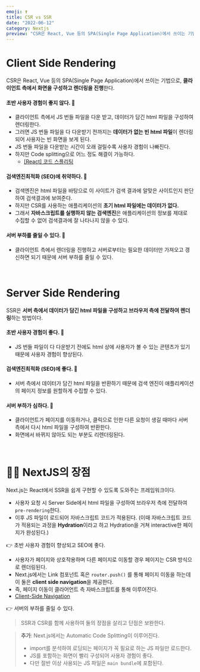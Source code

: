 ```yaml
---
emoji: ❣️
title: CSR vs SSR
date: "2022-06-12"
category: Nextjs
preview: "CSR은 React, Vue 등의 SPA(Single Page Application)에서 쓰이는 기법으로, 클라이언트 측에서 화면을 구성하고 렌더링을 진행한다. 초반 사용자 경험이 좋지 않다. 클라이언트 측에서 JS 번들 파일을 다운 받고, 데이터가 담긴 html 파일을 구성하여 렌더링한다. 그러면 JS 번들 파일을 다 다운받기 전까지는 데이터가 없는 빈 html 파일이 렌더링되어 사용자는 빈 화면을 보게 된다. JS 번들 파일을 다운받는 시간이 오래 걸릴수록 사용자 경험이 나빠진다. 하지만 Code splitting으로 어느 정도 해결이 가능하다. 검색엔진최적화 (SEO)에 취약하다. 검색엔진은 html 파일을 바탕으로 이 사이트가 검색 결과에 알맞은 사이트인지 판단하여 검색결과에 보여준다. 하지만 CSR를 사용하는 애플리케이션의 초기 html 파일에는 데이터가 없다. 그래서 자바스크립트를 실행하지 않는 검색엔진은 애플리케이션의 정보를 제대로 수집할 수 없어 검색결과에 잘 나타나지 않을 수 있다."
---
```


# Client Side Rendering

CSR은 React, Vue 등의 SPA(Single Page Application)에서 쓰이는 기법으로, **클라이언트 측에서 화면을 구성하고 렌더링을 진행**한다.

#### 초반 사용자 경험이 좋지 않다. 👥

- 클라이언트 측에서 JS 번들 파일을 다운 받고, 데이터가 담긴 html 파일을 구성하여 렌더링한다.
- 그러면 JS 번들 파일을 다 다운받기 전까지는 **데이터가 없는 빈 html 파일**이 렌더링되어 사용자는 빈 화면을 보게 된다.
- JS 번들 파일을 다운받는 시간이 오래 걸릴수록 사용자 경험이 나빠진다.
- 하지만 Code splitting으로 어느 정도 해결이 가능하다.
  - [[React] 코드 스플리팅](https://velog.io/@eunnbi/React-%EC%BD%94%EB%93%9C-%EC%8A%A4%ED%94%8C%EB%A6%AC%ED%8C%85)

#### 검색엔진최적화 (SEO)에 취약하다. 🔎

- 검색엔진은 html 파일을 바탕으로 이 사이트가 검색 결과에 알맞은 사이트인지 판단하여 검색결과에 보여준다.
- 하지만 CSR를 사용하는 애플리케이션의 **초기 html 파일에는 데이터가 없다.**
- 그래서 **자바스크립트를 실행하지 않는 검색엔진**은 애플리케이션의 정보를 제대로 수집할 수 없어 검색결과에 잘 나타나지 않을 수 있다.

#### 서버 부하를 줄일 수 있다. 🤯

- 클라이언트 측에서 렌더링을 진행하고 서버로부터는 필요한 데이터만 가져오고 갱신하면 되기 때문에 서버 부하를 줄일 수 있다.

<br/>

# Server Side Rendering

SSR은 **서버 측에서 데이터가 담긴 html 파일을 구성하고 브라우저 측에 전달하여 렌더링**하는 방법이다.

#### 초반 사용자 경험이 좋다. 👥

- JS 번들 파일이 다 다운받기 전에도 html 상에 사용자가 볼 수 있는 콘텐츠가 있기 때문에 사용자 경험이 향상된다.

#### 검색엔진최적화 (SEO)에 좋다. 🔎

- 서버 측에서 데이터가 담긴 html 파일을 반환하기 때문에 검색 엔진이 애플리케이션의 페이지 정보를 원할하게 수집할 수 있다.

#### 서버 부하가 심하다. 🤯

- 클라이언트가 페이지를 이동하거나, 클릭으로 인한 다른 요청이 생길 때마다 서버 측에서 다시 html 파일을 구성하여 반환한다.
- 화면에서 바뀌지 않아도 되는 부분도 리렌더링된다.

<br/>

# 👍🏻 NextJS의 장점

Next.js는 React에서 SSR을 쉽게 구현할 수 있도록 도와주는 프레임워크이다.

- 사용자 요청 시 Server Side에서 html 파일을 구성하여 브라우저 측에 전달하여 `pre-rendering`한다.
- 이후 JS 파일이 로드되어 자바스크립트 코드가 적용된다. (이때 자바스크립트 코드가 적용되는 과정을 **Hydration**이라고 하고 Hydration을 거쳐 interactive한 페이지가 완성된다.)

👉 초반 사용자 경험이 향상되고 SEO에 좋다.

- 사용자가 페이지와 상호작용하며 다른 페이지로 이동할 경우 페이지는 CSR 방식으로 렌더링된다.
- Next.js에서는 Link 컴포넌트 혹은 `router.push()` 를 통해 페이지 이동을 하는데 이 둘은 **client side navigation**을 제공한다.
- 즉, 페이지 이동이 클라어언트 측 자바스크립트를 통해 이루어진다.
- [Client-Side Navigation](https://nextjs.org/learn/basics/navigate-between-pages/client-side)

👉 서버의 부하를 줄일 수 있다.

> SSR과 CSR를 함께 사용하여 둘의 장점을 살리고 단점은 보완한다.

> **추가**: Next.js에서는 Automatic Code Splitting이 이루어진다.
>
> - import를 분석하여 로딩되는 페이지가 꼭 필요로 하는 JS 파일만 로드한다.
> - JS를 포함하는 화면이 빨리 구성되어 사용자 경험이 좋다.
> - 다만 절반 이상 사용되는 JS 파일은 `main bundle`에 포함된다.
